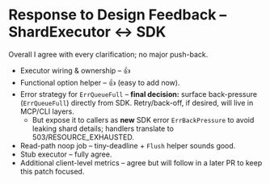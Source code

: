 # Response to Design Feedback – ShardExecutor ↔ SDK

Overall I agree with every clarification; no major push-back.

* Executor wiring & ownership – 👍
* Functional option helper – 👍 (easy to add now).
* Error strategy for `ErrQueueFull` – **final decision:** surface back-pressure (`ErrQueueFull`) directly from SDK.  Retry/back-off, if desired, will live in MCP/CLI layers.
    * But expose it to callers as **new** SDK error `ErrBackPressure` to avoid leaking shard details; handlers translate to 503/RESOURCE_EXHAUSTED.
* Read-path noop job – tiny-deadline + `Flush` helper sounds good.
* Stub executor – fully agree.
* Additional client-level metrics – agree but will follow in a later PR to keep this patch focused.

